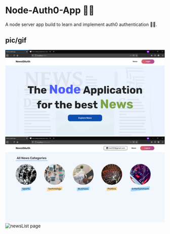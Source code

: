 # Node-Auth0-App 👨‍💻

A node server app build to learn and implement auth0 authentication 🐱‍👤.

## pic/gif

![home page](./githubImages/home.png)
![Category page](./githubImages/news.png)
![newsList page](./githubImages/newsList.png)
